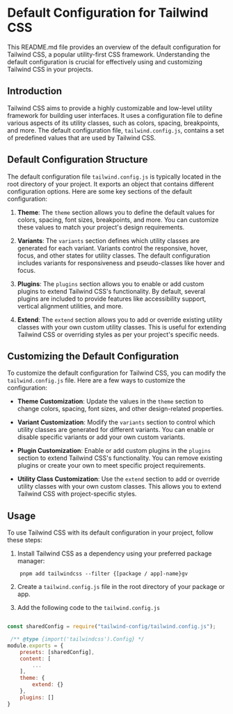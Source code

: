 # Default Configuration for Tailwind CSS

This README.md file provides an overview of the default configuration for Tailwind CSS, a popular utility-first CSS framework. Understanding the default configuration is crucial for effectively using and customizing Tailwind CSS in your projects.

## Introduction

Tailwind CSS aims to provide a highly customizable and low-level utility framework for building user interfaces. It uses a configuration file to define various aspects of its utility classes, such as colors, spacing, breakpoints, and more. The default configuration file, `tailwind.config.js`, contains a set of predefined values that are used by Tailwind CSS.

## Default Configuration Structure

The default configuration file `tailwind.config.js` is typically located in the root directory of your project. It exports an object that contains different configuration options. Here are some key sections of the default configuration:

1. **Theme**: The `theme` section allows you to define the default values for colors, spacing, font sizes, breakpoints, and more. You can customize these values to match your project's design requirements.

2. **Variants**: The `variants` section defines which utility classes are generated for each variant. Variants control the responsive, hover, focus, and other states for utility classes. The default configuration includes variants for responsiveness and pseudo-classes like hover and focus.

3. **Plugins**: The `plugins` section allows you to enable or add custom plugins to extend Tailwind CSS's functionality. By default, several plugins are included to provide features like accessibility support, vertical alignment utilities, and more.

4. **Extend**: The `extend` section allows you to add or override existing utility classes with your own custom utility classes. This is useful for extending Tailwind CSS or overriding styles as per your project's specific needs.

## Customizing the Default Configuration

To customize the default configuration for Tailwind CSS, you can modify the `tailwind.config.js` file. Here are a few ways to customize the configuration:

- **Theme Customization**: Update the values in the `theme` section to change colors, spacing, font sizes, and other design-related properties.

- **Variant Customization**: Modify the `variants` section to control which utility classes are generated for different variants. You can enable or disable specific variants or add your own custom variants.

- **Plugin Customization**: Enable or add custom plugins in the `plugins` section to extend Tailwind CSS's functionality. You can remove existing plugins or create your own to meet specific project requirements.

- **Utility Class Customization**: Use the `extend` section to add or override utility classes with your own custom classes. This allows you to extend Tailwind CSS with project-specific styles.

## Usage

To use Tailwind CSS with its default configuration in your project, follow these steps:

1. Install Tailwind CSS as a dependency using your preferred package manager:

```shell
    pnpm add tailwindcss --filter {[package / app]-name}gv 
```

2.  Create a `tailwind.config.js` file in the root directory of your package or app.

3.  Add the following code to the `tailwind.config.js`

```js

const sharedConfig = require("tailwind-config/tailwind.config.js");

 /** @type {import('tailwindcss').Config} */
module.exports = {
    presets: [sharedConfig],
    content: [
        ...
    ],
    theme: {
        extend: {}
    },
    plugins: []
}
```
